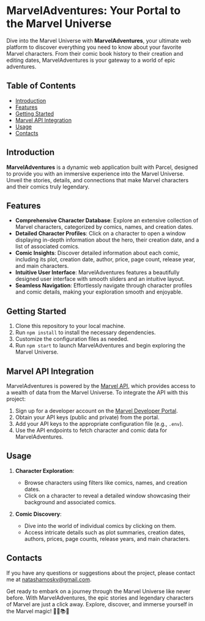 # MarvelAdventures: Your Portal to the Marvel Universe

Dive into the Marvel Universe with **MarvelAdventures**, your ultimate web platform to discover everything you need to know about your favorite Marvel characters. From their comic book history to their creation and editing dates, MarvelAdventures is your gateway to a world of epic adventures.

## Table of Contents
- [Introduction](#introduction)
- [Features](#features)
- [Getting Started](#getting-started)
- [Marvel API Integration](#marvel-api-integration)
- [Usage](#usage)
- [Contacts](#contacts)

## Introduction

**MarvelAdventures** is a dynamic web application built with Parcel, designed to provide you with an immersive experience into the Marvel Universe. Unveil the stories, details, and connections that make Marvel characters and their comics truly legendary.

## Features

- **Comprehensive Character Database**: Explore an extensive collection of Marvel characters, categorized by comics, names, and creation dates.
- **Detailed Character Profiles**: Click on a character to open a window displaying in-depth information about the hero, their creation date, and a list of associated comics.
- **Comic Insights**: Discover detailed information about each comic, including its plot, creation date, author, price, page count, release year, and main characters.
- **Intuitive User Interface**: MarvelAdventures features a beautifully designed user interface with smooth sliders and an intuitive layout.
- **Seamless Navigation**: Effortlessly navigate through character profiles and comic details, making your exploration smooth and enjoyable.

## Getting Started

1. Clone this repository to your local machine.
2. Run `npm install` to install the necessary dependencies.
3. Customize the configuration files as needed.
4. Run `npm start` to launch MarvelAdventures and begin exploring the Marvel Universe.

## Marvel API Integration

MarvelAdventures is powered by the [Marvel API](https://developer.marvel.com/), which provides access to a wealth of data from the Marvel Universe. To integrate the API with this project:

1. Sign up for a developer account on the [Marvel Developer Portal](https://developer.marvel.com/).
2. Obtain your API keys (public and private) from the portal.
3. Add your API keys to the appropriate configuration file (e.g., `.env`).
4. Use the API endpoints to fetch character and comic data for MarvelAdventures.

## Usage

1. **Character Exploration**:
   - Browse characters using filters like comics, names, and creation dates.
   - Click on a character to reveal a detailed window showcasing their background and associated comics.

2. **Comic Discovery**:
   - Dive into the world of individual comics by clicking on them.
   - Access intricate details such as plot summaries, creation dates, authors, prices, page counts, release years, and main characters.

## Contacts

If you have any questions or suggestions about the project, please contact me at natashamoskv@gmail.com.

Get ready to embark on a journey through the Marvel Universe like never before. With MarvelAdventures, the epic stories and legendary characters of Marvel are just a click away. Explore, discover, and immerse yourself in the Marvel magic! 🦸‍♂️📚🌌

